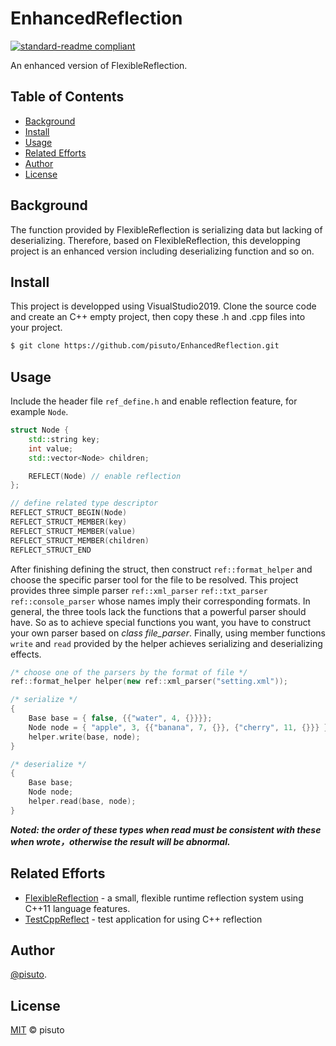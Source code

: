 # EnhancedReflection
[![standard-readme compliant](https://img.shields.io/badge/csdn%20blog-link-brightgreen.svg?style=flat-square)](https://github.com/pisuto/EnhancedReflection)

An enhanced version of FlexibleReflection.
## Table of Contents
- [Background](#background)
- [Install](#install)
- [Usage](#usage)
- [Related Efforts](#related-efforts)
- [Author](#author)
- [License](#license)
## Background
The function provided by FlexibleReflection is serializing data but lacking of deserializing. Therefore, based on FlexibleReflection, this developping project is an enhanced version including deserializing function and so on.

## Install
This project is developped using VisualStudio2019. Clone the source code and create an C++ empty project, then copy these .h and .cpp files into your project.
```sh
$ git clone https://github.com/pisuto/EnhancedReflection.git
```

## Usage
Include the header file `ref_define.h` and enable reflection feature, for example `Node`.
```c++
struct Node {
    std::string key;
    int value;
    std::vector<Node> children;

    REFLECT(Node) // enable reflection     
};

// define related type descriptor
REFLECT_STRUCT_BEGIN(Node)
REFLECT_STRUCT_MEMBER(key)
REFLECT_STRUCT_MEMBER(value)
REFLECT_STRUCT_MEMBER(children)
REFLECT_STRUCT_END
```
After finishing defining the struct, then construct `ref::format_helper` and choose the specific parser tool for the file to be resolved. This project provides three simple parser `ref::xml_parser` `ref::txt_parser` `ref::console_parser` whose names imply their corresponding formats. In general, the three tools lack the functions that a powerful parser should have. So as to achieve special functions you want, you have to construct your own parser based on *class file_parser*. Finally, using member functions `write` and `read` provided by the helper achieves serializing and deserializing effects.
```c++
/* choose one of the parsers by the format of file */
ref::format_helper helper(new ref::xml_parser("setting.xml"));

/* serialize */
{
    Base base = { false, {{"water", 4, {}}}};
    Node node = { "apple", 3, {{"banana", 7, {}}, {"cherry", 11, {}}} };
    helper.write(base, node);
}

/* deserialize */
{
    Base base;
    Node node;
    helper.read(base, node);
}
```
***Noted: the order of these types when read must be consistent with these when wrote，otherwise the result will be abnormal.***


## Related Efforts
- [FlexibleReflection](https://github.com/preshing/FlexibleReflection) - a small, flexible runtime reflection system using C++11 language features.
- [TestCppReflect](https://github.com/tapika/TestCppReflect/) - test application for using C++ reflection

## Author
[@pisuto](https://github.com/pisuto).

## License
[MIT](LICENSE) © pisuto
